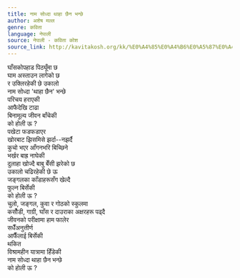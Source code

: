 ```yaml
---
title: नाम सोध्दा थाहा छैन भन्छे
author: अशेष मल्ल
genre: कविता
language: नेपाली
source: नेपाली - कविता कोश
source_link: http://kavitakosh.org/kk/%E0%A4%85%E0%A4%B6%E0%A5%87%E0%A4%B7_%E0%A4%AE%E0%A4%B2%E0%A5%8D%E0%A4%B2
---
```


घाँसकोपहाड पिठ्यूँमा छ  
घाम अस्ताउन लागेको छ  
र उक्लिरहेकी छे उकालो  
नाम सोध्दा 'थाहा छैन' भन्छे  
परिचय हराएकी  
आफैदेखि टाढा  
बिनामूल्य जीवन बाँचेकी  
को होली ऊ ?  
पखेटा फडफडाएर  
खोरबाट झिसमिसे झर्दा--नझर्दै  
कुचो भएर आँगनभरि बिच्छिने  
भर्खर बाह्र नाघेकी  
दुलाहा खोज्दै बाबु बेँसी झरेको छ  
उकालो चढिरहेकी छे ऊ  
जङ्गलका काँडाहरूसँग खेल्दै  
फुल्न बिर्सेकी  
को होली ऊ ?  
चुलो, जङ्गल, कुवा र गोठको स्कुलमा  
कसौँडी, गाग्री, घाँस र दाउराका अक्षरहरू पढ्दै  
जीवनको परीक्षामा हाम फालेर  
सधैँअनुत्तीर्ण  
आफैँलाई बिर्सेकी  
थकित  
विश्रामहीन यात्रामा हिँडेकी  
नाम सोध्दा थाहा छैन भन्छे  
को होली ऊ ?
